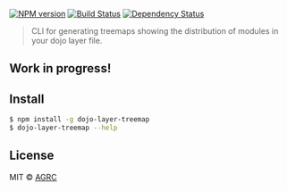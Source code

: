 [![NPM version][npm-image]][npm-url] [![Build Status][travis-image]][travis-url] [![Dependency Status][daviddm-image]][daviddm-url]

> CLI for generating treemaps showing the distribution of modules in your dojo layer file.

## Work in progress!

## Install

```sh
$ npm install -g dojo-layer-treemap
$ dojo-layer-treemap --help
```


## License

MIT © [AGRC](git.utah.gov)

[npm-image]: https://badge.fury.io/js/dojo-layer-treemap.svg
[npm-url]: https://npmjs.org/package/dojo-layer-treemap
[travis-image]: https://travis-ci.org/agrc/dojo-layer-treemap.svg?branch=master
[travis-url]: https://travis-ci.org/agrc/dojo-layer-treemap
[daviddm-image]: https://david-dm.org/agrc/dojo-layer-treemap.svg?theme=shields.io
[daviddm-url]: https://david-dm.org/agrc/dojo-layer-treemap
